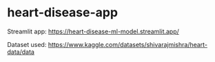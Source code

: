 # heart-disease-app

Streamlit app:
https://heart-disease-ml-model.streamlit.app/

Dataset used:
https://www.kaggle.com/datasets/shivarajmishra/heart-data/data
